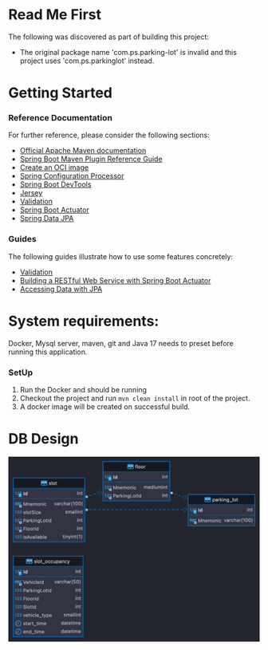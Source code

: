 # Read Me First

The following was discovered as part of building this project:

* The original package name 'com.ps.parking-lot' is invalid and this project uses 'com.ps.parkinglot' instead.

# Getting Started

### Reference Documentation

For further reference, please consider the following sections:

* [Official Apache Maven documentation](#guides)
* [Spring Boot Maven Plugin Reference Guide](https://docs.spring.io/spring-boot/docs/3.0.2/maven-plugin/reference/html/)
* [Create an OCI image](https://docs.spring.io/spring-boot/docs/3.0.2/maven-plugin/reference/html/#build-image)
* [Spring Configuration Processor](https://docs.spring.io/spring-boot/docs/3.0.2/reference/htmlsingle/#appendix.configuration-metadata.annotation-processor)
* [Spring Boot DevTools](https://docs.spring.io/spring-boot/docs/3.0.2/reference/htmlsingle/#using.devtools)
* [Jersey](https://docs.spring.io/spring-boot/docs/3.0.2/reference/htmlsingle/#web.servlet.jersey)
* [Validation](https://docs.spring.io/spring-boot/docs/3.0.2/reference/htmlsingle/#io.validation)
* [Spring Boot Actuator](https://docs.spring.io/spring-boot/docs/3.0.2/reference/htmlsingle/#actuator)
* [Spring Data JPA](https://docs.spring.io/spring-boot/docs/3.0.2/reference/htmlsingle/#data.sql.jpa-and-spring-data)

### Guides

The following guides illustrate how to use some features concretely:

* [Validation](https://spring.io/guides/gs/validating-form-input/)
* [Building a RESTful Web Service with Spring Boot Actuator](https://spring.io/guides/gs/actuator-service/)
* [Accessing Data with JPA](https://spring.io/guides/gs/accessing-data-jpa/)

# System requirements:

Docker, Mysql server, maven, git and Java 17 needs to preset before running this application.

### SetUp

1. Run the Docker and should be running
2. Checkout the project and run `mvn clean install` in root of the project.
3. A docker image will be created on successful build.

# DB Design

![alt](doc/images/parking_lot.png)


